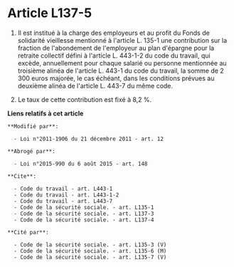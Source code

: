 # Article L137-5

1. Il est institué à la charge des employeurs et au profit du Fonds de solidarité vieillesse mentionné à l'article L. 135-1
une contribution sur la fraction de l'abondement de l'employeur au plan d'épargne pour la retraite collectif défini à
l'article L. 443-1-2 du code du travail, qui excède, annuellement pour chaque salarié ou personne mentionnée au troisième
alinéa de l'article L. 443-1 du code du travail, la somme de 2 300 euros majorée, le cas échéant, dans les conditions prévues
au deuxième alinéa de l'article L. 443-7 du même code. 

2. Le taux de cette contribution est fixé à 8,2 %.

**Liens relatifs à cet article**

	**Modifié par**:

	  - Loi n°2011-1906 du 21 décembre 2011 - art. 12

	**Abrogé par**:

	  - Loi n°2015-990 du 6 août 2015 - art. 148

	**Cite**:

	  - Code du travail - art. L443-1
	  - Code du travail - art. L443-1-2
	  - Code du travail - art. L443-7
	  - Code de la sécurité sociale. - art. L135-1
	  - Code de la sécurité sociale. - art. L137-3
	  - Code de la sécurité sociale. - art. L137-4

	**Cité par**:

	  - Code de la sécurité sociale. - art. L135-3 (V)
	  - Code de la sécurité sociale. - art. L135-6 (M)
	  - Code de la sécurité sociale. - art. L135-7 (V)
